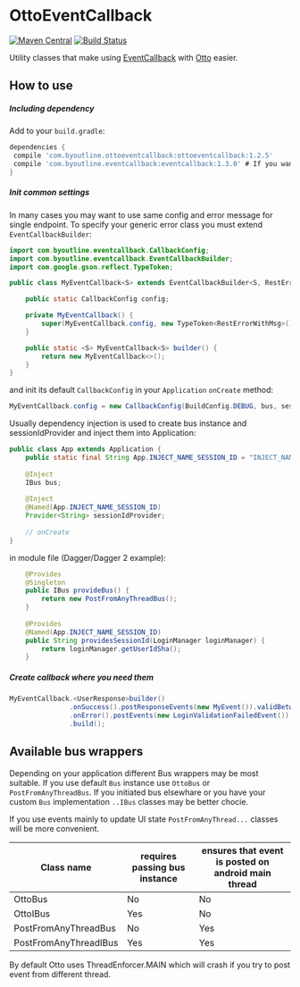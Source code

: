OttoEventCallback
=================
[![Maven Central](https://maven-badges.herokuapp.com/maven-central/com.byoutline.ottoeventcallback/ottoeventcallback/badge.svg?style=flat)](http://mvnrepository.com/artifact/com.byoutline.ottoeventcallback/ottoeventcallback)
[![Build Status](https://travis-ci.org/byoutline/OttoEventCallback.svg?branch=master)](https://travis-ci.org/byoutline/OttoEventCallback)

Utility classes that make using [EventCallback](https://github.com/byoutline/EventCallback/) with [Otto](https://github.com/square/otto) easier.

How to use
----------
##### Including dependency #####
Add to your ```build.gradle```:
```groovy
dependencies {
 compile 'com.byoutline.ottoeventcallback:ottoeventcallback:1.2.5'
 compile 'com.byoutline.eventcallback:eventcallback:1.3.0' # If you want to force specific version of EventCallback
}
```


##### Init common settings #####
In many cases you may want to use same config and error message for single endpoint. To specify your generic error class you must extend ```EventCallbackBuilder```:

```java
import com.byoutline.eventcallback.CallbackConfig;
import com.byoutline.eventcallback.EventCallbackBuilder;
import com.google.gson.reflect.TypeToken;

public class MyEventCallback<S> extends EventCallbackBuilder<S, RestErrorWithMsg> {

    public static CallbackConfig config;

    private MyEventCallback() {
        super(MyEventCallback.config, new TypeToken<RestErrorWithMsg>() {});
    }

    public static <S> MyEventCallback<S> builder() {
        return new MyEventCallback<>();
    }
}
```

and init its default ```CallbackConfig``` in your ```Application``` ```onCreate``` method:
```java
MyEventCallback.config = new CallbackConfig(BuildConfig.DEBUG, bus, sessionIdProvider);
```

Usually dependency injection is used to create bus instance and sessionIdProvider and inject them into Application:
```java
public class App extends Application {
    public static final String App.INJECT_NAME_SESSION_ID = "INJECT_NAME_SESSION_ID";
    
    @Inject
    IBus bus;
    
    @Inject
    @Named(App.INJECT_NAME_SESSION_ID)
    Provider<String> sessionIdProvider;
    
    // onCreate
}
```

in module file (Dagger/Dagger 2 example):
```java
    @Provides
    @Singleton
    public IBus provideBus() {
        return new PostFromAnyThreadBus();
    }
    
    @Provides
    @Named(App.INJECT_NAME_SESSION_ID)
    public String providesSessionId(LoginManager loginManager) {
        return loginManager.getUserIdSha();
    }
```


##### Create callback where you need them #####
```java
MyEventCallback.<UserResponse>builder()
               .onSuccess().postResponseEvents(new MyEvent()).validBetweenSessions()
               .onError().postEvents(new LoginValidationFailedEvent()).validBetweenSessions()
               .build();
```

Available bus wrappers
----------------------

Depending on your application different Bus wrappers may be most suitable. If you use default ```Bus``` instance use ```OttoBus``` or ```PostFromAnyThreadBus```. If you initiated bus elsewhare or you have your custom ```Bus``` implementation ```..IBus``` classes may be better chocie. 

If you use events mainly to update UI state ```PostFromAnyThread...``` classes will be more convenient.

Class name            | requires passing bus instance | ensures that event is posted on android main thread
----------------------|-------------------------------|--------------------------------------
OttoBus               | No                            | No
OttoIBus              | Yes                           | No
PostFromAnyThreadBus  | No                            | Yes
PostFromAnyThreadIBus | Yes                           | Yes

By default Otto uses ThreadEnforcer.MAIN which will crash if you try to post event from different thread.

